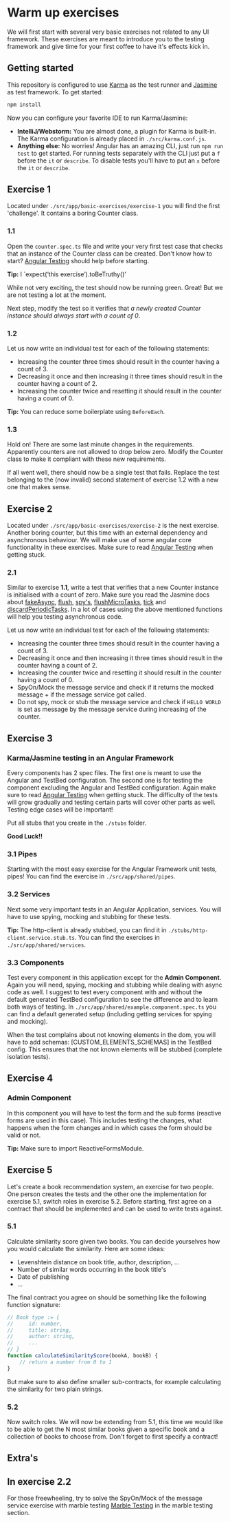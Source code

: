 # Warm up exercises

We will first start with several very basic exercises not related to any UI framework. These exercises are meant to
introduce you to the testing framework and give time for your first coffee to have it's effects kick in.

## Getting started
This repository is configured to use [Karma](https://karma-runner.github.io/latest/index.html/) as the test runner and [Jasmine](https://jasmine.github.io/index.html) as test framework. 
To get started:

```bash
npm install
```

Now you can configure your favorite IDE to run Karma/Jasmine:
- **IntelliJ/Webstorm:** You are almost done, a plugin for Karma is built-in. The Karma configuration is already placed in `./src/karma.conf.js`.
- **Anything else:** No worries! Angular has an amazing CLI, just run `npm run test` to get started. For running tests separately with the CLI just put a `f` before the `it` or `describe`.
To disable tests you'll have to put an `x` before the `it` or `describe`.

## Exercise 1
Located under `./src/app/basic-exercises/exercise-1` you will find the first 'challenge'. It contains a boring Counter class.

### 1.1
Open the `counter.spec.ts` file and write your very first test case that checks that an instance of the Counter class
can be created. Don't know how to start? [Angular Testing](https://angular.io/api/core/testing) should help before starting.

**Tip:** I `expect(‘this exercise’).toBeTruthy()’

While not very exciting, the test should now be running green. Great! But we are not testing a lot at the moment.

Next step, modify the test so it verifies that *a newly created Counter instance should always start with a count of 0*.

### 1.2
Let us now write an individual test for each of the following statements:
- Increasing the counter three times should result in the counter having a count of 3.
- Decreasing it once and then increasing it three times should result in the counter having a count of 2.
- Increasing the counter twice and resetting it should result in the counter having a count of 0.

**Tip:** You can reduce some boilerplate using `BeforeEach`.

### 1.3
Hold on! There are some last minute changes in the requirements. Apparently counters are not allowed to drop below zero.
Modify the Counter class to make it compliant with these new requirements.

If all went well, there should now be a single test that fails. Replace the test belonging to the (now invalid) second
statement of exercise 1.2 with a new one that makes sense.

## Exercise 2
Located under `./src/app/basic-exercises/exercise-2` is the next exercise. Another boring counter, but this time with an external
dependency and asynchronous behaviour. We will make use of some angular core functionality in these exercises. Make sure to read [Angular Testing]((https://angular.io/guide/testing)) when getting stuck.

### 2.1
Similar to exercise **1.1**, write a test that verifies that a new Counter instance is initialised with a count
of zero. Make sure you read the Jasmine docs about [fakeAsync](https://angular.io/api/core/testing/fakeAsync#description), [flush](https://angular.io/api/core/testing/flush), [spy's](http://tobyho.com/2011/12/15/jasmine-spy-cheatsheet/), 
[flushMicroTasks](https://angular.io/api/core/testing/flushMicrotasks), [tick](https://angular.io/api/core/testing/tick) and [discardPeriodicTasks](https://angular.io/api/core/testing/discardPeriodicTasks).
In a lot of cases using the above mentioned functions will help you testing asynchronous code.

Let us now write an individual test for each of the following statements:
- Increasing the counter three times should result in the counter having a count of 3.
- Decreasing it once and then increasing it three times should result in the counter having a count of 2.
- Increasing the counter twice and resetting it should result in the counter having a count of 0.
- SpyOn/Mock the message service and check if it returns the mocked message + if the message service got called.
- Do not spy, mock or stub the message service and check if `HELLO WORLD` is set as message by the message service during increasing of the counter.

## Exercise 3 
### Karma/Jasmine testing in an Angular Framework
Every components has 2 spec files. The first one is meant to use the Angular and TestBed configuration. 
The second one is for testing the component excluding the Angular and TestBed configuration.
Again make sure to read [Angular Testing]((https://angular.io/guide/testing)) when getting stuck. 
The difficulty of the tests will grow gradually and testing certain parts will cover other parts as well. Testing edge cases will be important!

Put all stubs that you create in the `./stubs` folder.

**Good Luck!!**

### 3.1 Pipes
Starting with the most easy exercise for the Angular Framework unit tests, pipes!
You can find the exercise in `./src/app/shared/pipes`.

### 3.2 Services
Next some very important tests in an Angular Application, services. You will have to use spying, mocking and stubbing for these tests.

**Tip:** The http-client is already stubbed, you can find it in `./stubs/http-client.service.stub.ts`.
You can find the exercises in `./src/app/shared/services`.

### 3.3 Components
Test every component in this application except for the **Admin Component**. Again you will need, spying, mocking and stubbing while dealing with async code as well.
I suggest to test every component with and without the default generated TestBed configuration to see the difference and to learn both ways of testing. 
In `./src/app/shared/example.component.spec.ts` you can find a default generated setup (including getting services for spying and mocking).

When the test complains about not knowing elements in the dom, you will have to add schemas: [CUSTOM_ELEMENTS_SCHEMAS] in the TestBed config.
This ensures that the not known elements will be stubbed (complete isolation tests).


## Exercise 4
### Admin Component
In this component you will have to test the form and the sub forms (reactive forms are used in this case). 
This includes testing the changes, what happens when the form changes and in which cases the form should be valid or not. 

**Tip:** Make sure to import ReactiveFormsModule.

## Exercise 5
Let's create a book recommendation system, an exercise for two people. One person creates the tests and the other one
the implementation for exercise 5.1, switch roles in exercise 5.2. Before starting, first agree on a contract that
should be implemented and can be used to write tests against.

### 5.1
Calculate similarity score given two books. You can decide yourselves how you would calculate the similarity.
Here are some ideas:
- Levenshtein distance on book title, author, description, ...
- Number of similar words occurring in the book title's
- Date of publishing
- ...

The final contract you agree on should be something like the following function signature:
```javascript
// Book type := {
//     id: number,
//     title: string,
//     author: string,
//     ...
// }
function calculateSimilarityScore(bookA, bookB) {
    // return a number from 0 to 1
}
```
But make sure to also define smaller sub-contracts, for example calculating the similarity for two plain strings.


### 5.2
Now switch roles. We will now be extending from 5.1, this time we would like to be able to get the N most similar books
given a specific book and a collection of books to choose from. Don't forget to first specify a contract! 

## Extra's
## In exercise 2.2
For those freewheeling, try to solve the SpyOn/Mock of the message service exercise with marble testing [Marble Testing](https://angular.io/guide/testing) in the marble testing section.
